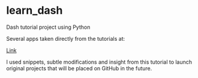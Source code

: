 # learn_dash
Dash tutorial project using Python

Several apps taken directly from the tutorials at:

[Link](https://dash.plotly.com/)

I used snippets, subtle modifications and insight from this tutorial to launch original projects that will be placed on GitHub in the future.  